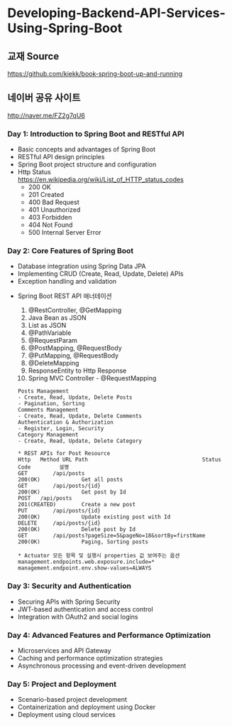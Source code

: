 # Developing-Backend-API-Services-Using-Spring-Boot

## 교재 Source
https://github.com/kiekk/book-spring-boot-up-and-running
## 네이버 공유 사이트
http://naver.me/FZ2g7qU6

### Day 1: Introduction to Spring Boot and RESTful API
- Basic concepts and advantages of Spring Boot
- RESTful API design principles
- Spring Boot project structure and configuration
- Http Status
      <br> https://en.wikipedia.org/wiki/List_of_HTTP_status_codes
    - 200 OK
    - 201 Created
    - 400 Bad Request            
    - 401 Unauthorized
    - 403 Forbidden
    - 404 Not Found
    - 500 Internal Server Error

### Day 2: Core Features of Spring Boot
- Database integration using Spring Data JPA
- Implementing CRUD (Create, Read, Update, Delete) APIs
- Exception handling and validation

* Spring Boot REST API 애너테이션
    1. @RestController, @GetMapping
    2. Java Bean as JSON
    3. List as JSON
    2. @PathVariable
    3. @RequestParam
    4. @PostMapping, @RequestBody
    5. @PutMapping, @RequestBody
    6. @DeleteMapping
    7. ResponseEntity to Http Response
    8. Spring MVC Controller - @RequestMapping
 
      Posts Management 
      - Create, Read, Update, Delete Posts
      - Pagination, Sorting
      Comments Management
      - Create, Read, Update, Delete Comments
      Authentication & Authorization
      - Register, Login, Security
      Category Management
      - Create, Read, Update, Delete Category
      
      * REST APIs for Post Resource			
      Http	 Method	URL Path									Status Code			설명
      GET		 /api/posts											200(OK)				Get all posts
      GET		 /api/posts/{id}									200(OK)				Get post by Id
      POST	 /api/posts											201(CREATED)		Create a new post
      PUT		 /api/posts/{id}									200(OK)				Update existing post with Id
      DELETE	 /api/posts/{id}									200(OK)				Delete post by Id
      GET		 /api/posts?pageSize=5&pageNo=18&sortBy=firstName	200(OK)				Paging, Sorting posts    

      * Actuator 모든 항목 및 실행시 properties 값 보여주는 옵션
      management.endpoints.web.exposure.include=*
      management.endpoint.env.show-values=ALWAYS

### Day 3: Security and Authentication
- Securing APIs with Spring Security
- JWT-based authentication and access control
- Integration with OAuth2 and social logins

### Day 4: Advanced Features and Performance Optimization
- Microservices and API Gateway
- Caching and performance optimization strategies
- Asynchronous processing and event-driven development

### Day 5: Project and Deployment
- Scenario-based project development
- Containerization and deployment using Docker
- Deployment using cloud services
